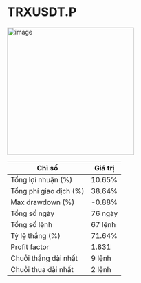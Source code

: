 # TRXUSDT.P

<img width="295" alt="image" src="https://github.com/user-attachments/assets/e8d91182-e5d7-4dd9-8289-80b30bb911a8" />


| Chỉ số                    | Giá trị     |
|---------------------------|-------------|
| Tổng lợi nhuận (%)        | 10.65%    |
| Tổng phí giao dịch (%)    | 38.64%    |
| Max drawdown (%)          | -0.88%    |
| Tổng số ngày              | 76 ngày    |
| Tổng số lệnh              | 67 lệnh   |
| Tỷ lệ thắng (%)           | 71.64%    |
| Profit factor             | 1.831      |
| Chuỗi thắng dài nhất      | 9 lệnh   |
| Chuỗi thua dài nhất       | 2 lệnh  |
